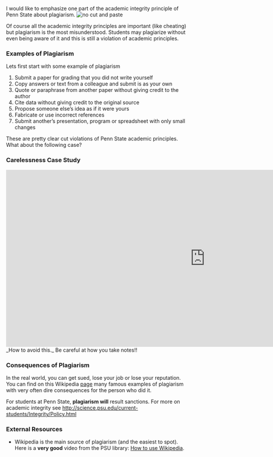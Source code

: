I would like to emphasize one part of the academic integrity principle of Penn State about plagiarism. ![no cut and paste](https://online.science.psu.edu/sites/default/files/phys010/cutpaste.png)

Of course all the academic integrity principles are important (like cheating) but plagiarism is the most misunderstood. Students may plagiarize without even being aware of it and this is still a violation of academic principles.

### Examples of Plagiarism

Lets first start with some example of plagiarism

1. Submit a paper for grading that you did not write yourself
2. Copy answers or text from a colleague and submit is as your own
3. Quote or paraphrase from another paper without giving credit to the author
4. Cite data without giving credit to the original source
5. Propose someone else’s idea as if it were yours
6. Fabricate or use incorrect references
7. Submit another’s presentation, program or spreadsheet with only small changes

These are pretty clear cut violations of Penn State academic principles. What about the following case?

### Carelessness Case Study

<iframe src="https://h5p.org/h5p/embed/74906" width="1090" height="484" frameborder="0" allowfullscreen="allowfullscreen"></iframe><script src="https://h5p.org/sites/all/modules/h5p/library/js/h5p-resizer.js" charset="UTF-8"></script>
 
</div>_How to avoid this._ Be careful at how you take notes!!

### Consequences of Plagiarism

In the real world, you can get sued, lose your job or lose your reputation. You can find on this Wikipedia [page](http://en.wikipedia.org/wiki/List_of_plagiarism_incidents) many famous examples of plagiarism with very often dire consequences for the person who did it.

For students at Penn State, **plagiarism will** result sanctions. For more on academic integrity see http://science.psu.edu/current-students/Integrity/Policy.html 

### External Resources

- Wikipedia is the main source of plagiarism (and the easiest to spot). Here is a **very good** video from the PSU library: [How to use Wikipedia](https://www.libraries.psu.edu/psul/tutorials/wikipedia.html).